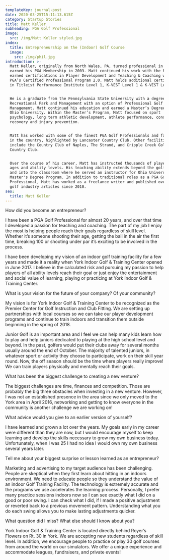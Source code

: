 ```yaml
---
templateKey: journal-post
date: 2020-03-25T15:11:13.615Z
category: Startup Stories
title: Matt Keller
subheading: PGA Golf Professional
image:
  src: /img/Matt Keller styled.jpg
index:
  title: Entrepreneurship on the (Indoor) Golf Course
  image:
    src: /img/phil.jpg
introduction: >-
  Matt Keller, originally from North Wales, PA, turned professional in 1998 and
  earned his PGA Membership in 2003. Matt continued his work with the PGA and
  earned certifications in Player Development and Teaching & Coaching within the
  PGA’s Certified Professional Program 2.0. Matt holds additional certifications
  in Titleist Performance Institute Level 1, K-VEST Level 1 & K-VEST Level 2.


  He is a graduate from the Pennsylvania State University with a degree in
  Recreational Park and Management with an option of Professional Golf
  Management. Matt continued his education and earned a Master’s Degree from
  Ohio University. Within the Master’s Program, Matt focused on sport
  psychology, long term athletic development, athlete performance, conditioning,
  recovery and injury prevention.


  Matt has worked with some of the finest PGA Golf Professionals and facilities
  in the country, highlighted by Lancaster Country Club. Other facilities
  include the Country Club of Naples, The Strand, and Cripple Creek Golf and
  Country Club.


  Over the course of his career, Matt has instructed thousands of players of all
  ages and ability levels. His teaching ability extends beyond the golf course
  and into the classroom where he served an instructor for Ohio University’s
  Master's Degree Program. In addition to traditional roles as a PGA Golf
  Professional, Matt has worked as a freelance writer and published over 2,000
  golf industry articles since 2010.
seo:
  title: Matt Keller
---
```

<!--StartFragment-->

How did you become an entrepreneur?

I have been a PGA Golf Professional for almost 20 years, and over that time I developed a passion for teaching and coaching. The part of my job I enjoy the most is helping people reach their goals regardless of skill level. Whether it’s someone shooting their age, getting the ball in the air the first time, breaking 100 or shooting under par it’s exciting to be involved in the process.

I have been developing my vision of an indoor golf training facility for a few years and made it a reality when York Indoor Golf & Training Center opened in June 2017. I believe in the calculated risk and pursuing my passion to help players of all ability levels reach their goal or just enjoy the entertainment and social value of learning, playing or practicing at York Indoor Golf & Training Center.

What is your vision for the future of your company? Of your community?

My vision is for York Indoor Golf & Training Center to be recognized as the Premier Center for Golf Instruction and Club Fitting. We are setting up partnerships with local courses so we can take our player development programs and continue to train indoors and transition them outside beginning in the spring of 2018.

Junior Golf is an important area and I feel we can help many kids learn how to play and help juniors dedicated to playing at the high school level and beyond. In the past, golfers would put their clubs away for several months usually around the end of October. The majority of talented juniors, in whatever sport or activity they choose to participate, work on their skill year round. Now, the off season should be the time where players really improve! We can train players physically and mentally reach their goals.

What has been the biggest challenge to creating a new venture?

The biggest challenges are time, finances and competition. Those are probably the big three obstacles when investing in a new venture. However, I was not an established presence in the area since we only moved to the York area in April 2016, networking and getting to know everyone in the community is another challenge we are working on!

What advice would you give to an earlier version of yourself?

I have learned and grown a lot over the years. My goals early in my career were different than they are now, but I would encourage myself to keep learning and develop the skills necessary to grow my own business today. Unfortunately, when I was 25 I had no idea I would own my own business several years later.

Tell me about your biggest surprise or lesson learned as an entrepreneur?

Marketing and advertising to my target audience has been challenging. People are skeptical when they first learn about hitting in an indoors environment. We need to educate people so they understand the value of an indoor Golf Training Facility. The technology is extremely accurate and the programs we use accelerates the learning process. Personally, I prefer many practice sessions indoors now so I can see exactly what I did on a good or poor swing. I can check what I did, if I made a positive adjustment or reverted back to a previous movement pattern. Understanding what you do each swing allows you to make lasting adjustments quicker.

What question did I miss? What else should I know about you?

York Indoor Golf & Training Center is located directly behind Royer’s Flowers on Rt. 30 in York. We are accepting new students regardless of skill level. In addition, we encourage people to practice or play 30 golf courses from around the world on our simulators. We offer a unique experience and accommodate leagues, fundraisers, and private events!

<!--EndFragment-->
